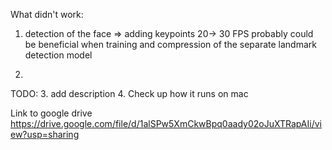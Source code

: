 What didn't work:

1. detection of the face => adding keypoints 
20-> 30 FPS
probably could be beneficial when training and compression of the separate landmark detection model

2. 



TODO:
3. add description 
4. Check up how it runs on mac


Link to google drive
https://drive.google.com/file/d/1alSPw5XmCkwBpq0aady02oJuXTRapAIi/view?usp=sharing